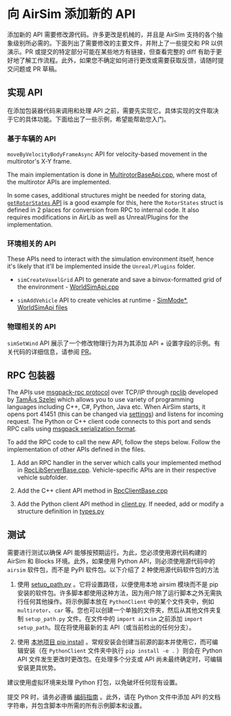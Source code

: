 # 向 AirSim 添加新的 API

添加新的 API 需要修改源代码。许多更改是机械的，并且是 AirSim 支持的各个抽象级别所必需的。下面列出了需要修改的主要文件，并附上了一些提交和 PR 以供演示。PR 或提交的特定部分可能在某些地方有链接，但查看完整的 diff 有助于更好地了解工作流程。此外，如果您不确定如何进行更改或需要获取反馈，请随时提交问题或 PR 草稿。


## 实现 API

在添加包装器代码来调用和处理 API 之前，需要先实现它。具体实现的文件取决于它的具体功能。下面给出了一些示例，希望能帮助您入门。

### 基于车辆的 API

`moveByVelocityBodyFrameAsync` API for velocity-based movement in the multirotor's X-Y frame.

The main implementation is done in [MultirotorBaseApi.cpp](https://github.com/microsoft/AirSim/pull/3169/files#diff-29ac01a05077b6e8e1f09221a113f779c952a80dc8823725eb451a9fc5d7de5f), where most of the multirotor APIs are implemented.

In some cases, additional structures might be needed for storing data, [`getRotorStates` API](https://github.com/microsoft/AirSim/pull/3242) is a good example for this, here the `RotorStates` struct is defined in 2 places for conversion from RPC to internal code. It also requires modifications in AirLib as well as Unreal/Plugins for the implementation.

### 环境相关的 API

These APIs need to interact with the simulation environment itself, hence it's likely that it'll be implemented inside the `Unreal/Plugins` folder.

- `simCreateVoxelGrid` API to generate and save a binvox-formatted grid of the environment - [WorldSimApi.cpp](https://github.com/microsoft/AirSim/pull/3209/files#diff-89d4ec9b62486b1322e5ba2dd9936b13962f9ed113ec5e35a0678846889c7e2d)

- `simAddVehicle` API to create vehicles at runtime - [SimMode*, WorldSimApi files](https://github.com/microsoft/AirSim/pull/2390/files#diff-fcc0aa1fbc74a924fccd12589295aceeea59074c94256eccba7df3ce85d3a26c)

### 物理相关的 API

`simSetWind` API 展示了一个修改物理行为并为其添加 API + 设置字段的示例。有关代码的详细信息，请参阅 [PR](https://github.com/microsoft/AirSim/pull/2867)。


## RPC 包装器

The APIs use [msgpack-rpc protocol](https://github.com/msgpack-rpc/msgpack-rpc) over TCP/IP through [rpclib](http://rpclib.net/) developed by [TamÃ¡s Szelei](https://github.com/sztomi) which allows you to use variety of programming languages including C++, C#, Python, Java etc. When AirSim starts, it opens port 41451 (this can be changed via [settings](settings.md)) and listens for incoming request. The Python or C++ client code connects to this port and sends RPC calls using [msgpack serialization format](https://msgpack.org).

To add the RPC code to call the new API, follow the steps below. Follow the implementation of other APIs defined in the files.

1. Add an RPC handler in the server which calls your implemented method in [RpcLibServerBase.cpp](https://github.com/microsoft/AirSim/blob/main/AirLib/src/api/RpcLibServerBase.cpp). Vehicle-specific APIs are in their respective vehicle subfolder.

2. Add the C++ client API method in [RpcClientBase.cpp](https://github.com/microsoft/AirSim/blob/main/AirLib/src/api/RpcLibClientBase.cpp)

3. Add the Python client API method in [client.py](https://github.com/microsoft/AirSim/blob/main/PythonClient/airsim/client.py). If needed, add or modify a structure definition in [types.py](https://github.com/microsoft/AirSim/blob/main/PythonClient/airsim/types.py)

## 测试

需要进行测试以确保 API 能够按预期运行。为此，您必须使用源代码构建的 AirSim 和 Blocks 环境。此外，如果使用 Python API，则必须使用源代码中的 `airsim` 软件包，而不是 PyPI 软件包。以下介绍了 2 种使用源代码软件包的方法

1. 使用 [setup_path.py](https://github.com/microsoft/AirSim/blob/main/PythonClient/multirotor/setup_path.py) 。它将设置路径，以便使用本地 airsim 模块而不是 pip 安装的软件包。许多脚本都使用这种方法，因为用户除了运行脚本之外无需执行任何其他操作。将示例脚本放在 `PythonClient` 中的某个文件夹中，例如 `multirotor`、`car` 等。您也可以创建一个单独的文件夹，然后从其他文件夹复制 `setup_path.py` 文件。在文件中的 `import airsim` 之前添加 `import setup_path`。现在将使用最新的主 API（或当前检出的任何分支）。 

2. 使用 [本地项目 pip install](https://pip.pypa.io/en/stable/cli/pip_install/#local-project-installs) 。常规安装会创建当前源的副本并使用它，而可编辑安装（在 `PythonClient` 文件夹中执行 `pip install -e .` ）则会在 Python API 文件发生更改时更改包。在处理多个分支或 API 尚未最终确定时，可编辑安装更具优势。

建议使用虚拟环境来处理 Python 打包，以免破坏任何现有设置。

提交 PR 时，请务必遵循 [编码指南](coding_guidelines.md) 。此外，请在 Python 文件中添加 API 的文档字符串，并包含脚本中所需的所有示例脚本和设置。

